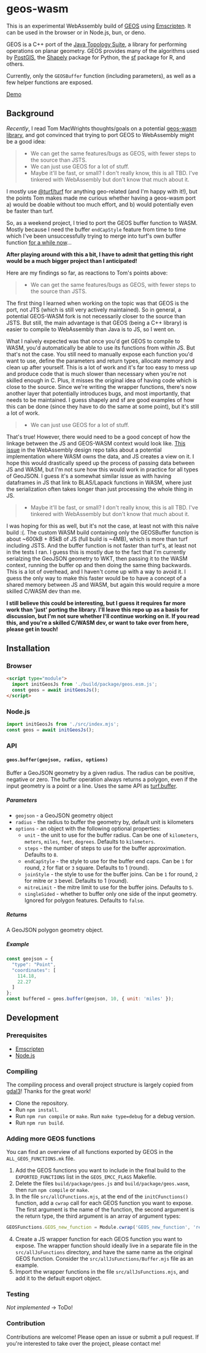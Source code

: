 # geos-wasm

This is an experimental WebAssembly build of [GEOS](https://github.com/libgeos/geos) using [Emscripten](https://emscripten.org/). It can be used in the browser or in Node.js, bun, or deno.

GEOS is a C++ port of the [Java Topology Suite](
  https://github.com/locationtech/jts
), a library for performing operations on planar geometry.
GEOS provides many of the algorithms used by [PostGIS](http://www.postgis.net/), the [Shapely](http://www.postgis.net/) package for Python, the [sf](https://github.com/r-spatial/sf) package for R, and others.

Currently, only the `GEOSBuffer` function (including parameters), as well as a few helper functions are exposed. 

[Demo](https://chrispahm.github.io/geos-wasm/)

## Background

*Recently*, I read Tom MacWrights thoughts/goals on a potential [geos-wasm library](https://github.com/tmcw/geos-wasm), and got convinced that trying to port GEOS to WebAssembly might be a good idea:

> - We can get the same features/bugs as GEOS, with fewer steps to the source than JSTS.
> - We can just use GEOS for a lot of stuff.
> - Maybe it'll be fast, or small? I don't really know, this is all TBD. I've tinkered with WebAssembly but don't know that much about it.

I mostly use [@turf/turf](https://turfjs.org/) for anything geo-related (and I'm happy with it!), but the points Tom makes made me curious whether having a geos-wasm port a) would be doable without too much effort, and b) would potentially even be faster than turf. 

So, as a weekend project, I tried to port the GEOS buffer function to WASM. Mostly because I need the buffer `endCapStyle` feature from time to time which I've been unsuccessfully trying to merge into turf's own buffer function [for a while now](https://github.com/Turfjs/turf/pull/1994)...

**After playing around with this a bit, I have to admit that getting this right would be a much bigger project than I anticipated!** 

Here are my findings so far, as reactions to Tom's points above:

> - We can get the same features/bugs as GEOS, with fewer steps to the source than JSTS.

The first thing I learned when working on the topic was that GEOS is the port, not JTS (which is still very actively maintained). So in general, a potential GEOS-WASM fork is not necessarily closer to the source than JSTS. But still, the main advantage is that GEOS (being a C++ library) is easier to compile to WebAssembly than Java is to JS, so I went on.

What I naïvely expected was that once you'd get GEOS to compile to WASM, you'd automatically be able to use its functions from within JS. But that's not the case. You still need to manually expose each function you'd want to use, define the parameters and return types, allocate memory and clean up after yourself. This is a lot of work and it's far too easy to mess up and produce code that is much slower than necessary when you're not skilled enough in C. Plus, it misses the original idea of having code which is close to the source. Since we're writing the wrapper functions, there's now another layer that potentially introduces bugs, and most importantly, that needs to be maintained. I guess shapely and sf are good examples of how this can be done (since they have to do the same at some point), but it's still a lot of work.

> - We can just use GEOS for a lot of stuff.

That's true! However, there would need to be a good concept of how the linkage between the JS and GEOS-WASM context would look like. [This issue](https://github.com/WebAssembly/design/issues/1231#issuecomment-420466909) in the WebAssembly design repo talks about a potential implementation where WASM owns the data, and JS creates a view on it. I hope this would drastically speed up the process of passing data between JS and WASM, but I'm not sure how this would work in practice for all types of GeoJSON. I guess it's a somewhat similar issue as with having dataframes in JS that link to BLAS/Lapack functions in WASM, where just the serialization often takes longer than just processing the whole thing in JS.

> - Maybe it'll be fast, or small? I don't really know, this is all TBD. I've tinkered with WebAssembly but don't know that much about it.

I was hoping for this as well, but it's not the case, at least not with this naïve build :(. The custom WASM build containing only the GEOSBuffer function is about ~600kB + 85kB of JS (full build is ~4MB), which is more than turf including JSTS. And the buffer function is not faster than turf's, at least not in the tests I ran. I guess this is mostly due to the fact that I'm currently serialzing the GeoJSON geometry to WKT, then passing it to the WASM context, running the buffer op and then doing the same thing backwards. This is a lot of overhead, and I haven't come up with a way to avoid it. I guess the only way to make this faster would be to have a concept of a shared memory between JS and WASM, but again this would require a more skilled C/WASM dev than me.

**I still believe this could be interesting, but I guess it requires far more work than 'just' porting the library. I'll leave this repo up as a basis for discussion, but I'm not sure whether I'll continue working on it. If you read this, and you're a skilled C/WASM dev, or want to take over from here, please get in touch!**

## Installation

### Browser

```html
<script type="module">
  import initGeosJs from './build/package/geos.esm.js';
  const geos = await initGeosJs();
</script>
```

### Node.js

```js
import initGeosJs from './src/index.mjs';
const geos = await initGeosJs();
```

### API

#### `geos.buffer(geojson, radius, options)`

Buffer a GeoJSON geometry by a given radius. The radius can be positive, negative or zero. The buffer operation always returns a polygon, even if the input geometry is a point or a line.
Uses the same API as [turf.buffer](https://turfjs.org/docs/#buffer).

##### Parameters

- `geojson` - a GeoJSON geometry object
- `radius` - the radius to buffer the geometry by, default unit is kilometers
- `options` - an object with the following optional properties:
  - `unit` - the unit to use for the buffer radius. Can be one of `kilometers`, `meters`, `miles`, `feet`, `degrees`. Defaults to `kilometers`.
  - `steps` - the number of steps to use for the buffer approximation. Defaults to `8`.
  - `endCapStyle` - the style to use for the buffer end caps. Can be `1` for round, `2` for flat or `3` square. Defaults to 1 (round).
  - `joinStyle` - the style to use for the buffer joins. Can be `1` for round, `2` for mitre or `3` bevel. Defaults to 1 (round).
  - `mitreLimit` - the mitre limit to use for the buffer joins. Defaults to `5`.
  - `singleSided` - whether to buffer only one side of the input geometry. Ignored for polygon features. Defaults to `false`.

##### Returns

A GeoJSON polygon geometry object.

##### Example

```js
const geojson = {
  "type": "Point",
  "coordinates": [
    114.18,
    22.27
  ]
};
const buffered = geos.buffer(geojson, 10, { unit: 'miles' });
```

## Development

### Prerequisites

- [Emscripten](https://emscripten.org/docs/getting_started/downloads.html)
- [Node.js](https://nodejs.org/en/download/)

### Compiling

The compiling process and overall project structure is largely copied from [gdal3](https://github.com/bugra9/gdal3.js)! Thanks for the great work!

- Clone the repository.
- Run `npm install`.
- Run `npm run compile` or `make`. Run `make type=debug` for a debug version.
- Run `npm run build`.

### Adding more GEOS functions

You can find an overview of all functions exported by GEOS in the `ALL_GEOS_FUNCTIONS.mk` file.

1) Add the GEOS functions you want to include in the final build to the `EXPORTED_FUNCTIONS` list in the `GEOS_EMCC_FLAGS` Makefile.
2) Delete the files `build/package/geos.js` and `build/package/geos.wasm`, then run `npm compile` or `make`.
3) In the file `src/allCFunctions.mjs`, at the end of the `initCFunctions()` function, add a `cwrap` call for each GEOS function you want to expose. The first argument is the name of the function, the second argument is the return type, the third argument is an array of argument types:
```js
GEOSFunctions.GEOS_new_function = Module.cwrap('GEOS_new_function', 'return_type', ['function_argument_type_pos_1', 'function_argument_type_pos_2']);
```
4) Create a JS wrapper function for each GEOS function you want to expose. The wrapper function should ideally live in a separate file in the `src/allJsFunctions` directory, and have the same name as the original GEOS function. Consider the `src/allJsFunctions/Buffer.mjs` file as an example.
5) Import the wrapper functions in the file `src/allJsFunctions.mjs`, and add it to the default export object.

### Testing

*Not implemented* -> ToDo!

### Contribution

Contributions are welcome! Please open an issue or submit a pull request.
If you're interested to take over the project, please contact me!
